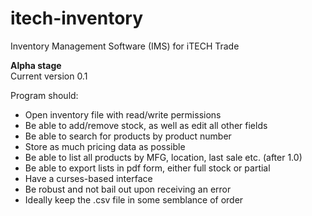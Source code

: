 # itech-inventory
Inventory Management Software (IMS) for iTECH Trade

**Alpha stage**  
Current version 0.1  
  
Program should:
- Open inventory file with read/write permissions
- Be able to add/remove stock, as well as edit all other fields
- Be able to search for products by product number
- Store as much pricing data as possible
- Be able to list all products by MFG, location, last sale etc. (after 1.0)
- Be able to export lists in pdf form, either full stock or partial
- Have a curses-based interface
- Be robust and not bail out upon receiving an error
- Ideally keep the .csv file in some semblance of order